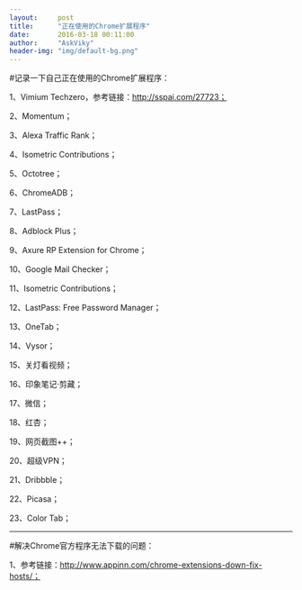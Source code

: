 ```yaml
---
layout:     post
title:      "正在使用的Chrome扩展程序"
date:       2016-03-18 00:11:00
author:     "AskViky"
header-img: "img/default-bg.png"
---
```


#记录一下自己正在使用的Chrome扩展程序：

1、Vimium Techzero，参考链接：http://sspai.com/27723；

2、Momentum；

3、Alexa Traffic Rank；

4、Isometric Contributions；

5、Octotree；

6、ChromeADB；

7、LastPass；

8、Adblock Plus；

9、Axure RP Extension for Chrome；

10、Google Mail Checker；

11、Isometric Contributions；

12、LastPass: Free Password Manager；

13、OneTab；

14、Vysor；

15、关灯看视频；

16、印象笔记·剪藏；

17、微信；

18、红杏；

19、网页截图++；

20、超级VPN；

21、Dribbble；

22、Picasa；

23、Color Tab；

---

#解决Chrome官方程序无法下载的问题：

1、参考链接：http://www.appinn.com/chrome-extensions-down-fix-hosts/；
